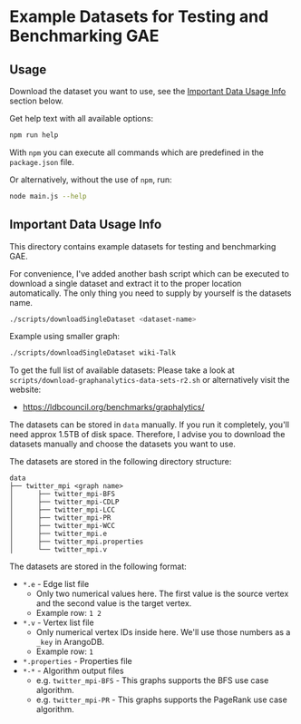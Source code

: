 # Example Datasets for Testing and Benchmarking GAE

## Usage

Download the dataset you want to use, see the [Important Data Usage Info](#important-data-usage-info) section below.

Get help text with all available options:

``` bash
npm run help
```

With `npm` you can execute all commands which are predefined in the `package.json` file.

Or alternatively, without the use of `npm`, run:

``` bash
node main.js --help
```

## Important Data Usage Info

This directory contains example datasets for testing and benchmarking GAE.

For convenience, I've added another bash script which can be executed to download a single dataset and extract it
to the proper location automatically. The only thing you need to supply by yourself is the datasets name.

```bash
./scripts/downloadSingleDataset <dataset-name>
```

Example using smaller graph:

```bash
./scripts/downloadSingleDataset wiki-Talk
```

To get the full list of available datasets:
Please take a look at `scripts/download-graphanalytics-data-sets-r2.sh` or alternatively visit the website:

- https://ldbcouncil.org/benchmarks/graphalytics/

The datasets can be stored in `data` manually.
If you run it completely, you'll need approx 1.5TB of disk space. Therefore, I advise you to download the datasets
manually
and choose the datasets you want to use.

The datasets are stored in the following directory structure:

```
data
├── twitter_mpi <graph name>
│      ├── twitter_mpi-BFS
│      ├── twitter_mpi-CDLP
│      ├── twitter_mpi-LCC
│      ├── twitter_mpi-PR
│      ├── twitter_mpi-WCC
│      ├── twitter_mpi.e
│      ├── twitter_mpi.properties
│      └── twitter_mpi.v
``` 

The datasets are stored in the following format:

* `*.e` - Edge list file
    * Only two numerical values here. The first value is the source vertex and the second value is the target vertex.
    * Example row: `1 2`
* `*.v` - Vertex list file
    * Only numerical vertex IDs inside here. We'll use those numbers as a `_key` in ArangoDB.
    * Example row: `1`
* `*.properties` - Properties file
* `*-*` - Algorithm output files
    * e.g. `twitter_mpi-BFS` - This graphs supports the BFS use case algorithm.
    * e.g. `twitter_mpi-PR` - This graphs supports the PageRank use case algorithm.
